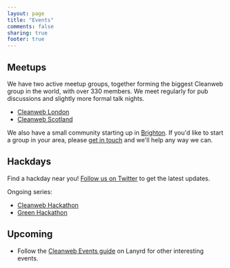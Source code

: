 ```yaml
---
layout: page
title: "Events"
comments: false
sharing: true
footer: true
---
```



Meetups
-------

We have two active meetup groups, together forming the biggest Cleanweb group in the world, with over 330 members. We meet regularly for pub discussions and slightly more formal talk nights.

* [Cleanweb London](http://www.meetup.com/Cleanweb-London)
* [Cleanweb Scotland](http://www.meetup.com/Cleanweb-Scotland)

We also have a small community starting up in [Brighton](http://www.meetup.com/Cleanweb-Brighton). If you'd like to start a group in your area, please [get in touch](mailto:info@cleanweb.org.uk) and we'll help any way we can.


Hackdays
--------

Find a hackday near you! [Follow us on Twitter](http://twitter.com/cleanwebuk) to get the latest updates.

Ongoing series:

* [Cleanweb Hackathon](http://cleanwebhack.com)
* [Green Hackathon](http://greenhackathon.com)

Upcoming
------

* Follow the [Cleanweb Events guide](http://lanyrd.com/guides/cleanweb-events/) on Lanyrd for other interesting events.